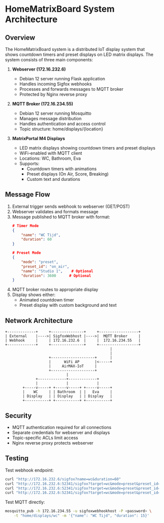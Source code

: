 # HomeMatrixBoard System Architecture

## Overview
The HomeMatrixBoard system is a distributed IoT display system that shows countdown timers and preset displays on LED matrix displays. The system consists of three main components:

1. **Webserver (172.16.232.6)**
   - Debian 12 server running Flask application
   - Handles incoming Sigfox webhooks
   - Processes and forwards messages to MQTT broker
   - Protected by Nginx reverse proxy

2. **MQTT Broker (172.16.234.55)**
   - Debian 12 server running Mosquitto
   - Manages message distribution
   - Handles authentication and access control
   - Topic structure: home/displays/{location}

3. **MatrixPortal M4 Displays**
   - LED matrix displays showing countdown timers and preset displays
   - WiFi-enabled with MQTT client
   - Locations: WC, Bathroom, Eva
   - Supports:
     - Countdown timers with animations
     - Preset displays (On Air, Score, Breaking)
     - Custom text and durations

## Message Flow
1. External trigger sends webhook to webserver (GET/POST)
2. Webserver validates and formats message
3. Message published to MQTT broker with format:
   ```json
   # Timer Mode
   {
       "name": "WC Tijd",
       "duration": 60
   }
   
   # Preset Mode
   {
       "mode": "preset",
       "preset_id": "on_air",
       "name": "Studio 1",    # Optional
       "duration": 3600      # Optional
   }
   ```
4. MQTT broker routes to appropriate display
5. Display shows either:
   - Animated countdown timer
   - Preset display with custom background and text

## Network Architecture
```ascii
+-------------+     +---------------+     +------------------+
| External    |---->| SigfoxWebhost |---->|  MQTT Broker     |
| Webhook     |     | 172.16.232.6  |     |  172.16.234.55   |
+-------------+     +---------------+     +------------------+
                                                |
                                                |
                    +--------------------+      |
                    |      WiFi AP       |<-----+
                    |     AirMAX-IoT     |
                    +--------------------+
                            |
              +-------------+-------------+
              |             |             |
        +-----v-----+ +-----v-----+ +-----v-----+
        |    WC     | | Bathroom  | |   Eva     |
        | Display   | | Display   | | Display   |
        +-----------+ +-----------+ +-----------+
```

## Security
- MQTT authentication required for all connections
- Separate credentials for webserver and displays
- Topic-specific ACLs limit access
- Nginx reverse proxy protects webserver

## Testing
Test webhook endpoint:
```bash
curl "http://172.16.232.6/sigfox?name=wc&duration=60"
curl "http://172.16.232.6:52341/sigfox?target=wc&mode=preset&preset_id=on_air"
curl "http://172.16.232.6:52341/sigfox?target=wc&mode=preset&preset_id=breaking"
curl "http://172.16.232.6:52341/sigfox?target=wc&mode=preset&preset_id=score"       
```

Test MQTT directly:
```bash
mosquitto_pub -h 172.16.234.55 -u sigfoxwebhookhost -P <password> \
    -t "home/displays/wc" -m '{"name": "WC Tijd", "duration": 15}'
```